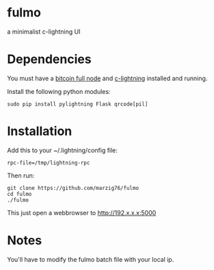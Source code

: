 # fulmo
a minimalist c-lightning UI

Dependencies
============

You must have a [bitcoin full node](https://github.com/bitcoin/bitcoin) and [c-lightning](https://github.com/ElementsProject/lightning) installed and running.

Install the following python modules:
```shell
sudo pip install pylightning Flask qrcode[pil]
```

Installation
============

Add this to your ~/.lightning/config file:
```shell
rpc-file=/tmp/lightning-rpc
```

Then run:

```shell
git clone https://github.com/marzig76/fulmo
cd fulmo
./fulmo
```

This just open a webbrowser to http://192.x.x.x:5000

Notes
============
You'll have to modify the fulmo batch file with your local ip.
